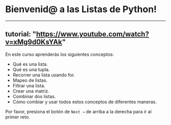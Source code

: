 # Bienvenid@ a las Listas de Python!

---
tutorial: "https://www.youtube.com/watch?v=xMg9d0KsYAk"
---

En este curso aprenderás los siguientes conceptos:

- Qué es una lista.
- Qué es una tupla.
- Recorrer una lista usando for.
- Mapeo de listas.
- Filtrar una lista.
- Crear una matriz.
- Combinar dos listas.
- Cómo combiar y usar todos estos conceptos de diferentes maneras.

Por favor, presiona el botón de `Next →` de arriba a la derecha para ir al primer reto.

